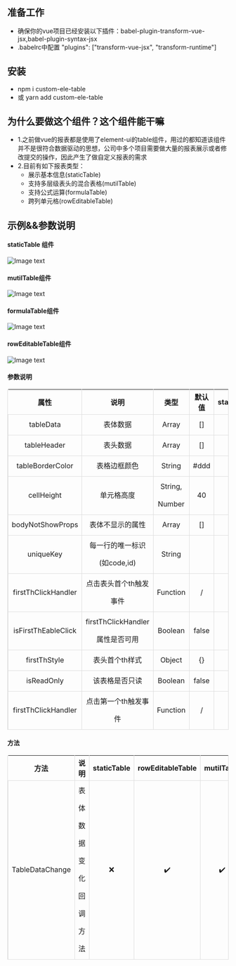 ## 准备工作
- 确保你的vue项目已经安装以下插件：babel-plugin-transform-vue-jsx,babel-plugin-syntax-jsx
- .babelrc中配置
 "plugins": ["transform-vue-jsx", "transform-runtime"]
## 安装
- npm i custom-ele-table
- 或 yarn add custom-ele-table
<!-- ## 在线演示 -->
## 为什么要做这个组件？这个组件能干嘛

- 1.之前做vue的报表都是使用了element-ui的table组件，用过的都知道该组件并不是很符合数据驱动的思想，公司中多个项目需要做大量的报表展示或者修改提交的操作，因此产生了做自定义报表的需求
- 2.目前有如下报表类型：
   - 展示基本信息(staticTable)
   - 支持多层级表头的混合表格(mutilTable)
   - 支持公式运算(formulaTable)
   - 跨列单元格(rowEditableTable)

## 示例&&参数说明
####  staticTable 组件
![Image text](https://github.com/foolsogood/custom-ele-table/blob/master/example/static/img/4.png?raw=true)
#### mutilTable组件
![Image text](https://github.com/foolsogood/custom-ele-table/blob/master/example/static/img/2.png?raw=true)
#### formulaTable组件
![Image text](https://github.com/foolsogood/custom-ele-table/blob/master/example/static/img/3.png?raw=true)
#### rowEditableTable组件
![Image text](https://github.com/foolsogood/custom-ele-table/blob/master/example/static/img/1.png?raw=true)

#### 参数说明
<section> <table cellspacing="0" cellpadding="0" style="width: 100%; border-left: 1px solid rgb(221, 221, 221); border-right: 1px solid rgb(221, 221, 221);"><thead> <tr style="border-top: 1px solid rgb(221, 221, 221);"><th rowspan="1" colspan="1" style="vertical-align: middle; border-right: 1px solid rgb(221, 221, 221); height: 40px;"><span> 属性 </span> </th><th rowspan="1" colspan="1" style="vertical-align: middle; border-right: 1px solid rgb(221, 221, 221); height: 40px;"><span> 说明 </span> </th><th rowspan="1" colspan="1" style="vertical-align: middle; border-right: 1px solid rgb(221, 221, 221); height: 40px;"><span> 类型 </span> </th><th rowspan="1" colspan="1" style="vertical-align: middle; border-right: 1px solid rgb(221, 221, 221); height: 40px;"><span> 默认值 </span> </th><th rowspan="1" colspan="1" style="vertical-align: middle; border-right: 1px solid rgb(221, 221, 221); height: 40px;"><span> staticTable </span> </th><th rowspan="1" colspan="1" style="vertical-align: middle; border-right: 1px solid rgb(221, 221, 221); height: 40px;"><span> rowEditableTable </span> </th><th rowspan="1" colspan="1" style="vertical-align: middle; border-right: 1px solid rgb(221, 221, 221); height: 40px;"><span> mutilTable </span> </th><th rowspan="1" colspan="1" style="vertical-align: middle; border-right: 1px solid rgb(221, 221, 221); height: 40px;"><span> formulaTable </span> </th> </tr> </thead> <tbody style="width: 100%; border-top: 1px solid rgb(221, 221, 221);"><tr style="width: 100%;"> <td colspan="1" rowspan="1"  style="border-bottom: 1px solid rgb(221, 221, 221); border-left: 1px solid rgb(221, 221, 221); line-height: 40px; text-align: center;"><span> tableData </span></td><td colspan="1" rowspan="1"  style="border-bottom: 1px solid rgb(221, 221, 221); border-left: 1px solid rgb(221, 221, 221); line-height: 40px; text-align: center;"><span> 表体数据 </span></td><td colspan="1" rowspan="1"  style="border-bottom: 1px solid rgb(221, 221, 221); border-left: 1px solid rgb(221, 221, 221); line-height: 40px; text-align: center;"><span> Array </span></td><td colspan="1" rowspan="1"  style="border-bottom: 1px solid rgb(221, 221, 221); border-left: 1px solid rgb(221, 221, 221); line-height: 40px; text-align: center;"><span> [] </span></td><td colspan="1" rowspan="1"  style="border-bottom: 1px solid rgb(221, 221, 221); border-left: 1px solid rgb(221, 221, 221); line-height: 40px; text-align: center;"><span> ✔️ </span></td><td colspan="1" rowspan="1"  style="border-bottom: 1px solid rgb(221, 221, 221); border-left: 1px solid rgb(221, 221, 221); line-height: 40px; text-align: center;"><span> ✔️ </span></td><td colspan="1" rowspan="1"  style="border-bottom: 1px solid rgb(221, 221, 221); border-left: 1px solid rgb(221, 221, 221); line-height: 40px; text-align: center;"><span> ✔️ </span></td><td colspan="1" rowspan="1"  style="border-bottom: 1px solid rgb(221, 221, 221); border-left: 1px solid rgb(221, 221, 221); line-height: 40px; text-align: center;"><span> ✔️ </span></td></tr><tr style="width: 100%;"> <td colspan="1" rowspan="1"  style="border-bottom: 1px solid rgb(221, 221, 221); border-left: 1px solid rgb(221, 221, 221); line-height: 40px; text-align: center;"><span> tableHeader </span></td><td colspan="1" rowspan="1"  style="border-bottom: 1px solid rgb(221, 221, 221); border-left: 1px solid rgb(221, 221, 221); line-height: 40px; text-align: center;"><span> 表头数据 </span></td><td colspan="1" rowspan="1"  style="border-bottom: 1px solid rgb(221, 221, 221); border-left: 1px solid rgb(221, 221, 221); line-height: 40px; text-align: center;"><span> Array </span></td><td colspan="1" rowspan="1"  style="border-bottom: 1px solid rgb(221, 221, 221); border-left: 1px solid rgb(221, 221, 221); line-height: 40px; text-align: center;"><span> [] </span></td><td colspan="1" rowspan="1"  style="border-bottom: 1px solid rgb(221, 221, 221); border-left: 1px solid rgb(221, 221, 221); line-height: 40px; text-align: center;"><span> ❌ </span></td><td colspan="1" rowspan="1"  style="border-bottom: 1px solid rgb(221, 221, 221); border-left: 1px solid rgb(221, 221, 221); line-height: 40px; text-align: center;"><span> ✔️ </span></td><td colspan="1" rowspan="1"  style="border-bottom: 1px solid rgb(221, 221, 221); border-left: 1px solid rgb(221, 221, 221); line-height: 40px; text-align: center;"><span> ✔️ </span></td><td colspan="1" rowspan="1"  style="border-bottom: 1px solid rgb(221, 221, 221); border-left: 1px solid rgb(221, 221, 221); line-height: 40px; text-align: center;"><span> ✔️ </span></td></tr><tr style="width: 100%;"> <td colspan="1" rowspan="1"  style="border-bottom: 1px solid rgb(221, 221, 221); border-left: 1px solid rgb(221, 221, 221); line-height: 40px; text-align: center;"><span> tableBorderColor </span></td><td colspan="1" rowspan="1"  style="border-bottom: 1px solid rgb(221, 221, 221); border-left: 1px solid rgb(221, 221, 221); line-height: 40px; text-align: center;"><span> 表格边框颜色 </span></td><td colspan="1" rowspan="1"  style="border-bottom: 1px solid rgb(221, 221, 221); border-left: 1px solid rgb(221, 221, 221); line-height: 40px; text-align: center;"><span> String </span></td><td colspan="1" rowspan="1"  style="border-bottom: 1px solid rgb(221, 221, 221); border-left: 1px solid rgb(221, 221, 221); line-height: 40px; text-align: center;"><span> #ddd </span></td><td colspan="1" rowspan="1"  style="border-bottom: 1px solid rgb(221, 221, 221); border-left: 1px solid rgb(221, 221, 221); line-height: 40px; text-align: center;"><span> ✔️ </span></td><td colspan="1" rowspan="1"  style="border-bottom: 1px solid rgb(221, 221, 221); border-left: 1px solid rgb(221, 221, 221); line-height: 40px; text-align: center;"><span> ✔️ </span></td><td colspan="1" rowspan="1"  style="border-bottom: 1px solid rgb(221, 221, 221); border-left: 1px solid rgb(221, 221, 221); line-height: 40px; text-align: center;"><span> ✔️ </span></td><td colspan="1" rowspan="1"  style="border-bottom: 1px solid rgb(221, 221, 221); border-left: 1px solid rgb(221, 221, 221); line-height: 40px; text-align: center;"><span> ✔️ </span></td></tr><tr style="width: 100%;"> <td colspan="1" rowspan="1"  style="border-bottom: 1px solid rgb(221, 221, 221); border-left: 1px solid rgb(221, 221, 221); line-height: 40px; text-align: center;"><span> cellHeight </span></td><td colspan="1" rowspan="1"  style="border-bottom: 1px solid rgb(221, 221, 221); border-left: 1px solid rgb(221, 221, 221); line-height: 40px; text-align: center;"><span> 单元格高度 </span></td><td colspan="1" rowspan="1"  style="border-bottom: 1px solid rgb(221, 221, 221); border-left: 1px solid rgb(221, 221, 221); line-height: 40px; text-align: center;"><span> String, Number </span></td><td colspan="1" rowspan="1"  style="border-bottom: 1px solid rgb(221, 221, 221); border-left: 1px solid rgb(221, 221, 221); line-height: 40px; text-align: center;"><span> 40 </span></td><td colspan="1" rowspan="1"  style="border-bottom: 1px solid rgb(221, 221, 221); border-left: 1px solid rgb(221, 221, 221); line-height: 40px; text-align: center;"><span> ✔️ </span></td><td colspan="1" rowspan="1"  style="border-bottom: 1px solid rgb(221, 221, 221); border-left: 1px solid rgb(221, 221, 221); line-height: 40px; text-align: center;"><span> ✔️ </span></td><td colspan="1" rowspan="1"  style="border-bottom: 1px solid rgb(221, 221, 221); border-left: 1px solid rgb(221, 221, 221); line-height: 40px; text-align: center;"><span> ✔️ </span></td><td colspan="1" rowspan="1"  style="border-bottom: 1px solid rgb(221, 221, 221); border-left: 1px solid rgb(221, 221, 221); line-height: 40px; text-align: center;"><span> ✔️ </span></td></tr><tr style="width: 100%;"> <td colspan="1" rowspan="1"  style="border-bottom: 1px solid rgb(221, 221, 221); border-left: 1px solid rgb(221, 221, 221); line-height: 40px; text-align: center;"><span> bodyNotShowProps </span></td><td colspan="1" rowspan="1"  style="border-bottom: 1px solid rgb(221, 221, 221); border-left: 1px solid rgb(221, 221, 221); line-height: 40px; text-align: center;"><span> 表体不显示的属性 </span></td><td colspan="1" rowspan="1"  style="border-bottom: 1px solid rgb(221, 221, 221); border-left: 1px solid rgb(221, 221, 221); line-height: 40px; text-align: center;"><span> Array </span></td><td colspan="1" rowspan="1"  style="border-bottom: 1px solid rgb(221, 221, 221); border-left: 1px solid rgb(221, 221, 221); line-height: 40px; text-align: center;"><span> [] </span></td><td colspan="1" rowspan="1"  style="border-bottom: 1px solid rgb(221, 221, 221); border-left: 1px solid rgb(221, 221, 221); line-height: 40px; text-align: center;"><span> ❌ </span></td><td colspan="1" rowspan="1"  style="border-bottom: 1px solid rgb(221, 221, 221); border-left: 1px solid rgb(221, 221, 221); line-height: 40px; text-align: center;"><span> ✔️ </span></td><td colspan="1" rowspan="1"  style="border-bottom: 1px solid rgb(221, 221, 221); border-left: 1px solid rgb(221, 221, 221); line-height: 40px; text-align: center;"><span> ✔️ </span></td><td colspan="1" rowspan="1"  style="border-bottom: 1px solid rgb(221, 221, 221); border-left: 1px solid rgb(221, 221, 221); line-height: 40px; text-align: center;"><span> ✔️ </span></td></tr><tr style="width: 100%;"> <td colspan="1" rowspan="1"  style="border-bottom: 1px solid rgb(221, 221, 221); border-left: 1px solid rgb(221, 221, 221); line-height: 40px; text-align: center;"><span> uniqueKey </span></td><td colspan="1" rowspan="1"  style="border-bottom: 1px solid rgb(221, 221, 221); border-left: 1px solid rgb(221, 221, 221); line-height: 40px; text-align: center;"><span> 每一行的唯一标识(如code,id) </span></td><td colspan="1" rowspan="1"  style="border-bottom: 1px solid rgb(221, 221, 221); border-left: 1px solid rgb(221, 221, 221); line-height: 40px; text-align: center;"><span> String </span></td><td colspan="1" rowspan="1"  style="border-bottom: 1px solid rgb(221, 221, 221); border-left: 1px solid rgb(221, 221, 221); line-height: 40px; text-align: center;"><span>  </span></td><td colspan="1" rowspan="1"  style="border-bottom: 1px solid rgb(221, 221, 221); border-left: 1px solid rgb(221, 221, 221); line-height: 40px; text-align: center;"><span> ❌ </span></td><td colspan="1" rowspan="1"  style="border-bottom: 1px solid rgb(221, 221, 221); border-left: 1px solid rgb(221, 221, 221); line-height: 40px; text-align: center;"><span> ✔️ </span></td><td colspan="1" rowspan="1"  style="border-bottom: 1px solid rgb(221, 221, 221); border-left: 1px solid rgb(221, 221, 221); line-height: 40px; text-align: center;"><span> ✔️ </span></td><td colspan="1" rowspan="1"  style="border-bottom: 1px solid rgb(221, 221, 221); border-left: 1px solid rgb(221, 221, 221); line-height: 40px; text-align: center;"><span> ✔️ </span></td></tr><tr style="width: 100%;"> <td colspan="1" rowspan="1"  style="border-bottom: 1px solid rgb(221, 221, 221); border-left: 1px solid rgb(221, 221, 221); line-height: 40px; text-align: center;"><span> firstThClickHandler </span></td><td colspan="1" rowspan="1"  style="border-bottom: 1px solid rgb(221, 221, 221); border-left: 1px solid rgb(221, 221, 221); line-height: 40px; text-align: center;"><span> 点击表头首个th触发事件 </span></td><td colspan="1" rowspan="1"  style="border-bottom: 1px solid rgb(221, 221, 221); border-left: 1px solid rgb(221, 221, 221); line-height: 40px; text-align: center;"><span> Function </span></td><td colspan="1" rowspan="1"  style="border-bottom: 1px solid rgb(221, 221, 221); border-left: 1px solid rgb(221, 221, 221); line-height: 40px; text-align: center;"><span> / </span></td><td colspan="1" rowspan="1"  style="border-bottom: 1px solid rgb(221, 221, 221); border-left: 1px solid rgb(221, 221, 221); line-height: 40px; text-align: center;"><span> ❌ </span></td><td colspan="1" rowspan="1"  style="border-bottom: 1px solid rgb(221, 221, 221); border-left: 1px solid rgb(221, 221, 221); line-height: 40px; text-align: center;"><span> ✔️ </span></td><td colspan="1" rowspan="1"  style="border-bottom: 1px solid rgb(221, 221, 221); border-left: 1px solid rgb(221, 221, 221); line-height: 40px; text-align: center;"><span> ✔️ </span></td><td colspan="1" rowspan="1"  style="border-bottom: 1px solid rgb(221, 221, 221); border-left: 1px solid rgb(221, 221, 221); line-height: 40px; text-align: center;"><span> ✔️ </span></td></tr><tr style="width: 100%;"> <td colspan="1" rowspan="1"  style="border-bottom: 1px solid rgb(221, 221, 221); border-left: 1px solid rgb(221, 221, 221); line-height: 40px; text-align: center;"><span> isFirstThEableClick </span></td><td colspan="1" rowspan="1"  style="border-bottom: 1px solid rgb(221, 221, 221); border-left: 1px solid rgb(221, 221, 221); line-height: 40px; text-align: center;"><span> firstThClickHandler属性是否可用 </span></td><td colspan="1" rowspan="1"  style="border-bottom: 1px solid rgb(221, 221, 221); border-left: 1px solid rgb(221, 221, 221); line-height: 40px; text-align: center;"><span> Boolean </span></td><td colspan="1" rowspan="1"  style="border-bottom: 1px solid rgb(221, 221, 221); border-left: 1px solid rgb(221, 221, 221); line-height: 40px; text-align: center;"><span> false </span></td><td colspan="1" rowspan="1"  style="border-bottom: 1px solid rgb(221, 221, 221); border-left: 1px solid rgb(221, 221, 221); line-height: 40px; text-align: center;"><span> ❌ </span></td><td colspan="1" rowspan="1"  style="border-bottom: 1px solid rgb(221, 221, 221); border-left: 1px solid rgb(221, 221, 221); line-height: 40px; text-align: center;"><span> ✔️ </span></td><td colspan="1" rowspan="1"  style="border-bottom: 1px solid rgb(221, 221, 221); border-left: 1px solid rgb(221, 221, 221); line-height: 40px; text-align: center;"><span> ✔️ </span></td><td colspan="1" rowspan="1"  style="border-bottom: 1px solid rgb(221, 221, 221); border-left: 1px solid rgb(221, 221, 221); line-height: 40px; text-align: center;"><span> ✔️ </span></td></tr><tr style="width: 100%;"> <td colspan="1" rowspan="1"  style="border-bottom: 1px solid rgb(221, 221, 221); border-left: 1px solid rgb(221, 221, 221); line-height: 40px; text-align: center;"><span> firstThStyle </span></td><td colspan="1" rowspan="1"  style="border-bottom: 1px solid rgb(221, 221, 221); border-left: 1px solid rgb(221, 221, 221); line-height: 40px; text-align: center;"><span> 表头首个th样式 </span></td><td colspan="1" rowspan="1"  style="border-bottom: 1px solid rgb(221, 221, 221); border-left: 1px solid rgb(221, 221, 221); line-height: 40px; text-align: center;"><span> Object </span></td><td colspan="1" rowspan="1"  style="border-bottom: 1px solid rgb(221, 221, 221); border-left: 1px solid rgb(221, 221, 221); line-height: 40px; text-align: center;"><span> {} </span></td><td colspan="1" rowspan="1"  style="border-bottom: 1px solid rgb(221, 221, 221); border-left: 1px solid rgb(221, 221, 221); line-height: 40px; text-align: center;"><span> ❌ </span></td><td colspan="1" rowspan="1"  style="border-bottom: 1px solid rgb(221, 221, 221); border-left: 1px solid rgb(221, 221, 221); line-height: 40px; text-align: center;"><span> ✔️ </span></td><td colspan="1" rowspan="1"  style="border-bottom: 1px solid rgb(221, 221, 221); border-left: 1px solid rgb(221, 221, 221); line-height: 40px; text-align: center;"><span> ✔️ </span></td><td colspan="1" rowspan="1"  style="border-bottom: 1px solid rgb(221, 221, 221); border-left: 1px solid rgb(221, 221, 221); line-height: 40px; text-align: center;"><span> ✔️ </span></td></tr><tr style="width: 100%;"> <td colspan="1" rowspan="1"  style="border-bottom: 1px solid rgb(221, 221, 221); border-left: 1px solid rgb(221, 221, 221); line-height: 40px; text-align: center;"><span> isReadOnly </span></td><td colspan="1" rowspan="1"  style="border-bottom: 1px solid rgb(221, 221, 221); border-left: 1px solid rgb(221, 221, 221); line-height: 40px; text-align: center;"><span> 该表格是否只读 </span></td><td colspan="1" rowspan="1"  style="border-bottom: 1px solid rgb(221, 221, 221); border-left: 1px solid rgb(221, 221, 221); line-height: 40px; text-align: center;"><span> Boolean </span></td><td colspan="1" rowspan="1"  style="border-bottom: 1px solid rgb(221, 221, 221); border-left: 1px solid rgb(221, 221, 221); line-height: 40px; text-align: center;"><span> false </span></td><td colspan="1" rowspan="1"  style="border-bottom: 1px solid rgb(221, 221, 221); border-left: 1px solid rgb(221, 221, 221); line-height: 40px; text-align: center;"><span> ❌ </span></td><td colspan="1" rowspan="1"  style="border-bottom: 1px solid rgb(221, 221, 221); border-left: 1px solid rgb(221, 221, 221); line-height: 40px; text-align: center;"><span> ✔️ </span></td><td colspan="1" rowspan="1"  style="border-bottom: 1px solid rgb(221, 221, 221); border-left: 1px solid rgb(221, 221, 221); line-height: 40px; text-align: center;"><span> ✔️ </span></td><td colspan="1" rowspan="1"  style="border-bottom: 1px solid rgb(221, 221, 221); border-left: 1px solid rgb(221, 221, 221); line-height: 40px; text-align: center;"><span> ✔️ </span></td></tr><tr style="width: 100%;"> <td colspan="1" rowspan="1"  style="border-bottom: 1px solid rgb(221, 221, 221); border-left: 1px solid rgb(221, 221, 221); line-height: 40px; text-align: center;"><span> firstThClickHandler </span></td><td colspan="1" rowspan="1"  style="border-bottom: 1px solid rgb(221, 221, 221); border-left: 1px solid rgb(221, 221, 221); line-height: 40px; text-align: center;"><span> 点击第一个th触发事件 </span></td><td colspan="1" rowspan="1"  style="border-bottom: 1px solid rgb(221, 221, 221); border-left: 1px solid rgb(221, 221, 221); line-height: 40px; text-align: center;"><span> Function </span></td><td colspan="1" rowspan="1"  style="border-bottom: 1px solid rgb(221, 221, 221); border-left: 1px solid rgb(221, 221, 221); line-height: 40px; text-align: center;"><span> / </span></td><td colspan="1" rowspan="1"  style="border-bottom: 1px solid rgb(221, 221, 221); border-left: 1px solid rgb(221, 221, 221); line-height: 40px; text-align: center;"><span> ❌ </span></td><td colspan="1" rowspan="1"  style="border-bottom: 1px solid rgb(221, 221, 221); border-left: 1px solid rgb(221, 221, 221); line-height: 40px; text-align: center;"><span> ✔️ </span></td><td colspan="1" rowspan="1"  style="border-bottom: 1px solid rgb(221, 221, 221); border-left: 1px solid rgb(221, 221, 221); line-height: 40px; text-align: center;"><span> ✔️ </span></td><td colspan="1" rowspan="1"  style="border-bottom: 1px solid rgb(221, 221, 221); border-left: 1px solid rgb(221, 221, 221); line-height: 40px; text-align: center;"><span> ✔️ </span></td></tr> </tbody> </table> </section>

#### 方法
<section> <table cellspacing="0" cellpadding="0" style="width: 100%; border-left: 1px solid rgb(221, 221, 221); border-right: 1px solid rgb(221, 221, 221);"><thead> <tr style="border-top: 1px solid rgb(221, 221, 221);"><th rowspan="1" colspan="1" style="vertical-align: middle; border-right: 1px solid rgb(221, 221, 221); height: 40px;"><span> 方法 </span> </th><th rowspan="1" colspan="1" style="vertical-align: middle; border-right: 1px solid rgb(221, 221, 221); height: 40px;"><span> 说明 </span> </th><th rowspan="1" colspan="1" style="vertical-align: middle; border-right: 1px solid rgb(221, 221, 221); height: 40px;"><span> staticTable </span> </th><th rowspan="1" colspan="1" style="vertical-align: middle; border-right: 1px solid rgb(221, 221, 221); height: 40px;"><span> rowEditableTable </span> </th><th rowspan="1" colspan="1" style="vertical-align: middle; border-right: 1px solid rgb(221, 221, 221); height: 40px;"><span> mutilTable </span> </th><th rowspan="1" colspan="1" style="vertical-align: middle; border-right: 1px solid rgb(221, 221, 221); height: 40px;"><span> formulaTable </span> </th> </tr> </thead> <tbody style="width: 100%; border-top: 1px solid rgb(221, 221, 221);"><tr style="width: 100%;"> <td colspan="1" rowspan="1" style="border-bottom: 1px solid rgb(221, 221, 221); border-left: 1px solid rgb(221, 221, 221); line-height: 40px; text-align: center;"><span> TableDataChange </span></td><td colspan="1" rowspan="1" style="border-bottom: 1px solid rgb(221, 221, 221); border-left: 1px solid rgb(221, 221, 221); line-height: 40px; text-align: center;"><span> 表体数据变化回调方法 </span></td><td colspan="1" rowspan="1" style="border-bottom: 1px solid rgb(221, 221, 221); border-left: 1px solid rgb(221, 221, 221); line-height: 40px; text-align: center;"><span> ❌ </span></td><td colspan="1" rowspan="1" style="border-bottom: 1px solid rgb(221, 221, 221); border-left: 1px solid rgb(221, 221, 221); line-height: 40px; text-align: center;"><span> ✔️ </span></td><td colspan="1" rowspan="1" style="border-bottom: 1px solid rgb(221, 221, 221); border-left: 1px solid rgb(221, 221, 221); line-height: 40px; text-align: center;"><span> ✔️ </span></td><td colspan="1" rowspan="1" style="border-bottom: 1px solid rgb(221, 221, 221); border-left: 1px solid rgb(221, 221, 221); line-height: 40px; text-align: center;"><span> ✔️ </span></td></tr> </tbody> </table> </section>
